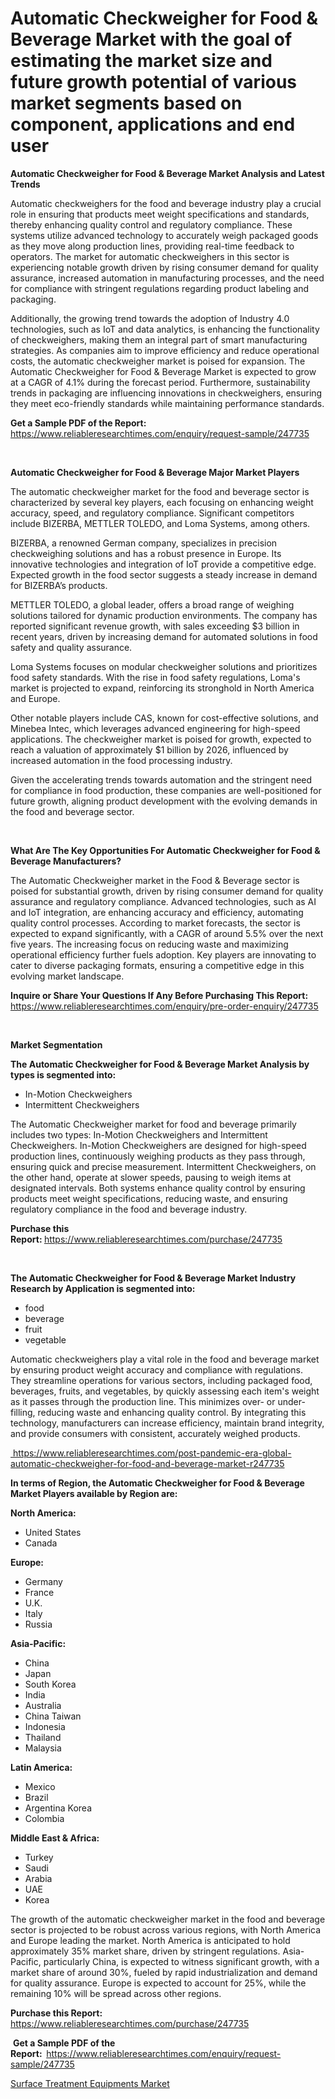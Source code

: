 <p><h1>Automatic Checkweigher for Food & Beverage Market with the goal of estimating the market size and future growth potential of various market segments based on component, applications and end user</h1></p><p><strong>Automatic Checkweigher for Food & Beverage Market Analysis and Latest Trends</strong></p>
<p><p>Automatic checkweighers for the food and beverage industry play a crucial role in ensuring that products meet weight specifications and standards, thereby enhancing quality control and regulatory compliance. These systems utilize advanced technology to accurately weigh packaged goods as they move along production lines, providing real-time feedback to operators. The market for automatic checkweighers in this sector is experiencing notable growth driven by rising consumer demand for quality assurance, increased automation in manufacturing processes, and the need for compliance with stringent regulations regarding product labeling and packaging.</p><p>Additionally, the growing trend towards the adoption of Industry 4.0 technologies, such as IoT and data analytics, is enhancing the functionality of checkweighers, making them an integral part of smart manufacturing strategies. As companies aim to improve efficiency and reduce operational costs, the automatic checkweigher market is poised for expansion. The Automatic Checkweigher for Food & Beverage Market is expected to grow at a CAGR of 4.1% during the forecast period. Furthermore, sustainability trends in packaging are influencing innovations in checkweighers, ensuring they meet eco-friendly standards while maintaining performance standards.</p></p>
<p><strong>Get a Sample PDF of the Report:&nbsp;</strong> <a href="https://www.reliableresearchtimes.com/enquiry/request-sample/247735?utm_campaign=3108&utm_medium=2&utm_source=Github&utm_content=ia&utm_term=30032025&utm_id=automatic-checkweigher-for-food-beverage">https://www.reliableresearchtimes.com/enquiry/request-sample/247735</a></p>
<p>&nbsp;</p>
<p><strong>Automatic Checkweigher for Food & Beverage Major Market Players</strong></p>
<p><p>The automatic checkweigher market for the food and beverage sector is characterized by several key players, each focusing on enhancing weight accuracy, speed, and regulatory compliance. Significant competitors include BIZERBA, METTLER TOLEDO, and Loma Systems, among others. </p><p>BIZERBA, a renowned German company, specializes in precision checkweighing solutions and has a robust presence in Europe. Its innovative technologies and integration of IoT provide a competitive edge. Expected growth in the food sector suggests a steady increase in demand for BIZERBA’s products.</p><p>METTLER TOLEDO, a global leader, offers a broad range of weighing solutions tailored for dynamic production environments. The company has reported significant revenue growth, with sales exceeding $3 billion in recent years, driven by increasing demand for automated solutions in food safety and quality assurance.</p><p>Loma Systems focuses on modular checkweigher solutions and prioritizes food safety standards. With the rise in food safety regulations, Loma's market is projected to expand, reinforcing its stronghold in North America and Europe.</p><p>Other notable players include CAS, known for cost-effective solutions, and Minebea Intec, which leverages advanced engineering for high-speed applications. The checkweigher market is poised for growth, expected to reach a valuation of approximately $1 billion by 2026, influenced by increased automation in the food processing industry.</p><p>Given the accelerating trends towards automation and the stringent need for compliance in food production, these companies are well-positioned for future growth, aligning product development with the evolving demands in the food and beverage sector.</p></p>
<p>&nbsp;</p>
<p><strong>What Are The Key Opportunities For Automatic Checkweigher for Food & Beverage Manufacturers?</strong></p>
<p><p>The Automatic Checkweigher market in the Food & Beverage sector is poised for substantial growth, driven by rising consumer demand for quality assurance and regulatory compliance. Advanced technologies, such as AI and IoT integration, are enhancing accuracy and efficiency, automating quality control processes. According to market forecasts, the sector is expected to expand significantly, with a CAGR of around 5.5% over the next five years. The increasing focus on reducing waste and maximizing operational efficiency further fuels adoption. Key players are innovating to cater to diverse packaging formats, ensuring a competitive edge in this evolving market landscape.</p></p>
<p><strong>Inquire or Share Your Questions If Any Before Purchasing This Report:</strong> <a href="https://www.reliableresearchtimes.com/enquiry/pre-order-enquiry/247735?utm_campaign=3108&utm_medium=2&utm_source=Github&utm_content=ia&utm_term=30032025&utm_id=automatic-checkweigher-for-food-beverage">https://www.reliableresearchtimes.com/enquiry/pre-order-enquiry/247735</a></p>
<p>&nbsp;</p>
<p><strong>Market Segmentation</strong></p>
<p><strong>The Automatic Checkweigher for Food & Beverage Market Analysis by types is segmented into:</strong></p>
<p><ul><li>In-Motion Checkweighers</li><li>Intermittent Checkweighers</li></ul></p>
<p><p>The Automatic Checkweigher market for food and beverage primarily includes two types: In-Motion Checkweighers and Intermittent Checkweighers. In-Motion Checkweighers are designed for high-speed production lines, continuously weighing products as they pass through, ensuring quick and precise measurement. Intermittent Checkweighers, on the other hand, operate at slower speeds, pausing to weigh items at designated intervals. Both systems enhance quality control by ensuring products meet weight specifications, reducing waste, and ensuring regulatory compliance in the food and beverage industry.</p></p>
<p><strong>Purchase this Report:&nbsp;</strong><a href="https://www.reliableresearchtimes.com/purchase/247735?utm_campaign=3108&utm_medium=2&utm_source=Github&utm_content=ia&utm_term=30032025&utm_id=automatic-checkweigher-for-food-beverage">https://www.reliableresearchtimes.com/purchase/247735</a></p>
<p>&nbsp;</p>
<p><strong>The Automatic Checkweigher for Food & Beverage Market Industry Research by Application is segmented into:</strong></p>
<p><ul><li>food</li><li>beverage</li><li>fruit</li><li>vegetable</li></ul></p>
<p><p>Automatic checkweighers play a vital role in the food and beverage market by ensuring product weight accuracy and compliance with regulations. They streamline operations for various sectors, including packaged food, beverages, fruits, and vegetables, by quickly assessing each item's weight as it passes through the production line. This minimizes over- or under-filling, reducing waste and enhancing quality control. By integrating this technology, manufacturers can increase efficiency, maintain brand integrity, and provide consumers with consistent, accurately weighed products.</p></p>
<p><a href="https://www.reliableresearchtimes.com/post-pandemic-era-global-automatic-checkweigher-for-food-and-beverage-market-r247735?utm_campaign=3108&utm_medium=2&utm_source=Github&utm_content=ia&utm_term=30032025&utm_id=automatic-checkweigher-for-food-beverage">&nbsp;https://www.reliableresearchtimes.com/post-pandemic-era-global-automatic-checkweigher-for-food-and-beverage-market-r247735</a></p>
<p><strong>In terms of Region, the Automatic Checkweigher for Food & Beverage Market Players available by Region are:</strong></p>
<p>
    <p> <strong> North America: </strong>
        <ul>
            <li>United States</li>
            <li>Canada</li>
        </ul>
        </p> 
    <p> <strong> Europe: </strong>
        <ul>
            <li>Germany</li>
            <li>France</li>
            <li>U.K.</li>
            <li>Italy</li>
            <li>Russia</li>
        </ul>
        </p> 
    <p> <strong> Asia-Pacific: </strong>
        <ul>
            <li>China</li>
            <li>Japan</li>
            <li>South Korea</li>
            <li>India</li>
            <li>Australia</li>
            <li>China Taiwan</li>
            <li>Indonesia</li>
            <li>Thailand</li>
            <li>Malaysia</li>
        </ul>
        </p> 
    <p> <strong> Latin America: </strong>
        <ul>
            <li>Mexico</li>
            <li>Brazil</li>
            <li>Argentina Korea</li>
            <li>Colombia</li>
        </ul>
        </p> 
    <p> <strong> Middle East & Africa: </strong>
        <ul>
            <li>Turkey</li>
            <li>Saudi</li>
            <li>Arabia</li>
            <li>UAE</li>
            <li>Korea</li>
        </ul>
    </p>
    </p>
<p><p>The growth of the automatic checkweigher market in the food and beverage sector is projected to be robust across various regions, with North America and Europe leading the market. North America is anticipated to hold approximately 35% market share, driven by stringent regulations. Asia-Pacific, particularly China, is expected to witness significant growth, with a market share of around 30%, fueled by rapid industrialization and demand for quality assurance. Europe is expected to account for 25%, while the remaining 10% will be spread across other regions.</p></p>
<p><strong>Purchase this Report: </strong><a href="https://www.reliableresearchtimes.com/purchase/247735?utm_campaign=3108&utm_medium=2&utm_source=Github&utm_content=ia&utm_term=30032025&utm_id=automatic-checkweigher-for-food-beverage">https://www.reliableresearchtimes.com/purchase/247735</a></p>
<p>&nbsp;<strong>Get a Sample PDF of the Report:&nbsp;&nbsp;</strong><a href="https://www.reliableresearchtimes.com/enquiry/request-sample/247735?utm_campaign=3108&utm_medium=2&utm_source=Github&utm_content=ia&utm_term=30032025&utm_id=automatic-checkweigher-for-food-beverage">https://www.reliableresearchtimes.com/enquiry/request-sample/247735</a></p>
<p><strong></strong></p>
<p><p><a href="https://github.com/kaloyhboosh/Market-Research-Report-List-1/blob/main/surface-treatment-equipments-market.md?utm_campaign=3108&utm_medium=2&utm_source=Github&utm_content=ia&utm_term=30032025&utm_id=automatic-checkweigher-for-food-beverage">Surface Treatment Equipments Market</a></p></p>